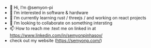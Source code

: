 - 👋 Hi, I’m @semyon-pi
- 👀 I’m interested in software & hardware
- 🌱 I’m currently learning rust / threejs / and working on react projects
- 💞️ I’m looking to collaborate on something intersting
- 📫 How to reach me :text me on linked in at https://www.linkedin.com/in/semyonpinhasov/
- check out my website (https://semyonp.com/)

<!---
semyon-pi/semyon-pi is a ✨ special ✨ repository because its `README.md` (this file) appears on your GitHub profile.
You can click the Preview link to take a look at your changes.
--->
